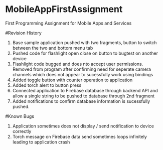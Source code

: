 # MobileAppFirstAssignment
First Programming Assignment for Mobile Apps and Services

#Revision History
1. Base sample application pushed with two fragments, button to switch between the two and bottom menu tab
2. Pushed code for flashlight open close on button to bugtest on another device
3. Flashlight code bugged and does nto accept user permissions. Removed from program after confirming need for
  seperate camera channels which does not appear to sucessfully work using bindings
4. Added toggle button with counter operation to application
5. Added torch alert to button press
6. Connected application to Firebase database through backend API and allow a single string to be pushed to database
  through 2nd fragment
7. Added notifications to confirm database information is sucessfully pushed.

#Known Bugs
1. Application sometimes does not display / send notification to device correctly
2. Torch message on Firebase data send sometimes loops infinitely leading to application crash
